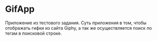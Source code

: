 # GifApp

Приложение из тестового задания. Суть приложения в том, чтобы отображать гифки из сайта Giphy, а так же осуществляется поиск по тегам в поисковой строке.
